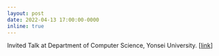 ```yaml
---
layout: post
date: 2022-04-13 17:00:00-0000
inline: true
---
```


Invited Talk at Department of Computer Science, Yonsei University. [<a href="https://cs.yonsei.ac.kr:59290/bbs/board.php?bo_table=sub5_4&wr_id=5">link</a>]

